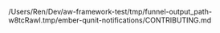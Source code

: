 /Users/Ren/Dev/aw-framework-test/tmp/funnel-output_path-w8tcRawl.tmp/ember-qunit-notifications/CONTRIBUTING.md